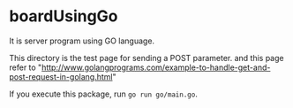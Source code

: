 # boardUsingGo
It is server program using GO language.

This directory is the test page for sending a POST parameter. and this page refer to "http://www.golangprograms.com/example-to-handle-get-and-post-request-in-golang.html"

If you execute this package, run `go run go/main.go`.

